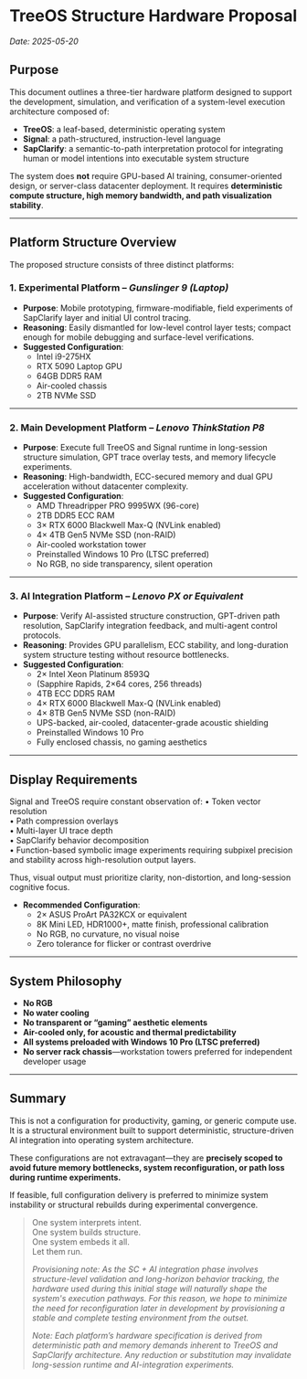 # TreeOS Structure Hardware Proposal  
*Date: 2025-05-20*

## Purpose

This document outlines a three-tier hardware platform designed to support the development, simulation, and verification of a system-level execution architecture composed of:

- **TreeOS**: a leaf-based, deterministic operating system
- **Signal**: a path-structured, instruction-level language
- **SapClarify**: a semantic-to-path interpretation protocol for integrating human or model intentions into executable system structure

The system does **not** require GPU-based AI training, consumer-oriented design, or server-class datacenter deployment. It requires **deterministic compute structure, high memory bandwidth, and path visualization stability**.

---

## Platform Structure Overview

The proposed structure consists of three distinct platforms:

### 1. Experimental Platform – *Gunslinger 9 (Laptop)*

- **Purpose**: Mobile prototyping, firmware-modifiable, field experiments of SapClarify layer and initial UI control tracing.
- **Reasoning**: Easily dismantled for low-level control layer tests; compact enough for mobile debugging and surface-level verifications.
- **Suggested Configuration**:
  - Intel i9-275HX
  - RTX 5090 Laptop GPU
  - 64GB DDR5 RAM
  - Air-cooled chassis
  - 2TB NVMe SSD

---

### 2. Main Development Platform – *Lenovo ThinkStation P8*

- **Purpose**: Execute full TreeOS and Signal runtime in long-session structure simulation, GPT trace overlay tests, and memory lifecycle experiments.
- **Reasoning**: High-bandwidth, ECC-secured memory and dual GPU acceleration without datacenter complexity.
- **Suggested Configuration**:
  - AMD Threadripper PRO 9995WX (96-core)
  - 2TB DDR5 ECC RAM
  - 3× RTX 6000 Blackwell Max-Q (NVLink enabled)
  - 4× 4TB Gen5 NVMe SSD (non-RAID)
  - Air-cooled workstation tower
  - Preinstalled Windows 10 Pro (LTSC preferred)
  - No RGB, no side transparency, silent operation

---

### 3. AI Integration Platform – *Lenovo PX or Equivalent*

- **Purpose**: Verify AI-assisted structure construction, GPT-driven path resolution, SapClarify integration feedback, and multi-agent control protocols.
- **Reasoning**: Provides GPU parallelism, ECC stability, and long-duration system structure testing without resource bottlenecks.
- **Suggested Configuration**:
  - 2× Intel Xeon Platinum 8593Q
  - (Sapphire Rapids, 2×64 cores, 256 threads)
  - 4TB ECC DDR5 RAM
  - 4× RTX 6000 Blackwell Max-Q (NVLink enabled)
  - 4× 8TB Gen5 NVMe SSD (non-RAID)
  - UPS-backed, air-cooled, datacenter-grade acoustic shielding
  - Preinstalled Windows 10 Pro
  - Fully enclosed chassis, no gaming aesthetics

---

## Display Requirements

Signal and TreeOS require constant observation of:
	•	Token vector resolution  
	•	Path compression overlays  
	•	Multi-layer UI trace depth  
	•	SapClarify behavior decomposition  
	•	Function-based symbolic image experiments requiring subpixel precision and stability across high-resolution output layers.
 
Thus, visual output must prioritize clarity, non-distortion, and long-session cognitive focus.

- **Recommended Configuration**:
  - 2× ASUS ProArt PA32KCX or equivalent
  - 8K Mini LED, HDR1000+, matte finish, professional calibration
  - No RGB, no curvature, no visual noise
  - Zero tolerance for flicker or contrast overdrive

---

## System Philosophy

- **No RGB**  
- **No water cooling**  
- **No transparent or “gaming” aesthetic elements**  
- **Air-cooled only, for acoustic and thermal predictability**  
- **All systems preloaded with Windows 10 Pro (LTSC preferred)**  
- **No server rack chassis**—workstation towers preferred for independent developer usage

---

## Summary

This is not a configuration for productivity, gaming, or generic compute use.  
It is a structural environment built to support deterministic, structure-driven AI integration into operating system architecture.

These configurations are not extravagant—they are **precisely scoped to avoid future memory bottlenecks, system reconfiguration, or path loss during runtime experiments.**

If feasible, full configuration delivery is preferred to minimize system instability or structural rebuilds during experimental convergence.

> One system interprets intent.  
> One system builds structure.  
> One system embeds it all.  
> Let them run.
>
> *Provisioning note: As the SC + AI integration phase involves structure-level validation and long-horizon behavior tracking, the hardware used during this initial stage will naturally shape the system's execution pathways. For this reason, we hope to minimize the need for reconfiguration later in development by provisioning a stable and complete testing environment from the outset.*
> 
> _Note: Each platform’s hardware specification is derived from deterministic path and memory demands inherent to TreeOS and SapClarify architecture. Any reduction or substitution may invalidate long-session runtime and AI-integration experiments._
